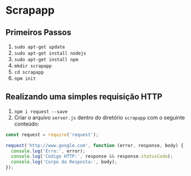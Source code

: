 # Scrapapp
## Primeiros Passos
1. `sudo apt-get update`
2. `sudo apt-get install nodejs`
3. `sudo apt-get install npm`
4. `mkdir scrapapp`
5. `cd scrapapp`
6. `npm init`
## Realizando uma simples requisição HTTP
1. `npm i request --save`
2. Criar o arquivo `server.js` dentro do diretório `scrapapp` com o seguinte conteúdo: 
```javascript
const request = require('request');

request('http://www.google.com', function (error, response, body) {
  console.log('Erro:', error);
  console.log('Código HTTP:', response && response.statusCode);
  console.log('Corpo da Resposta:', body);
});
```


